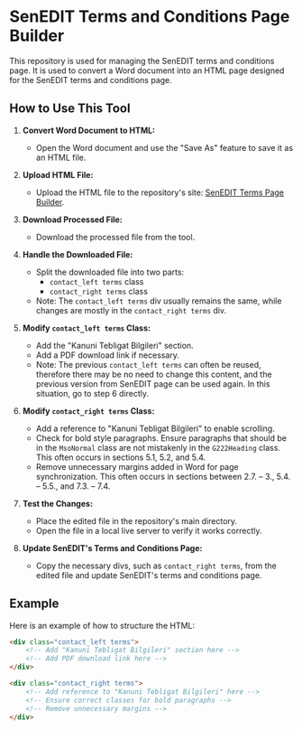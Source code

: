 # SenEDIT Terms and Conditions Page Builder

This repository is used for managing the SenEDIT terms and conditions page. It is used to convert a Word document into an HTML page designed for the SenEDIT terms and conditions page. 

## How to Use This Tool

1. **Convert Word Document to HTML:**
   - Open the Word document and use the "Save As" feature to save it as an HTML file.

2. **Upload HTML File:**
   - Upload the HTML file to the repository's site: [SenEDIT Terms Page Builder](https://sehriahmet.github.io/senedit-terms-page-builder/).

3. **Download Processed File:**
   - Download the processed file from the tool.

4. **Handle the Downloaded File:**
   - Split the downloaded file into two parts:
     - `contact_left terms` class
     - `contact_right terms` class
   - Note: The `contact_left terms` div usually remains the same, while changes are mostly in the `contact_right terms` div.

5. **Modify `contact_left terms` Class:**
   - Add the "Kanuni Tebligat Bilgileri" section.
   - Add a PDF download link if necessary.
   - Note: The previous `contact_left terms` can often be reused, therefore there may be no need to change this content, and the previous version from SenEDIT page can be used again. In this situation, go to step 6 directly.

6. **Modify `contact_right terms` Class:**
   - Add a reference to "Kanuni Tebligat Bilgileri" to enable scrolling.
   - Check for bold style paragraphs. Ensure paragraphs that should be in the `MsoNormal` class are not mistakenly in the `G222Heading` class. This often occurs in sections 5.1, 5.2, and 5.4.
   - Remove unnecessary margins added in Word for page synchronization. This often occurs in sections between 2.7. – 3., 5.4. – 5.5., and 7.3. – 7.4.

7. **Test the Changes:**
   - Place the edited file in the repository's main directory.
   - Open the file in a local live server to verify it works correctly.

8. **Update SenEDIT's Terms and Conditions Page:**
   - Copy the necessary divs, such as `contact_right terms`, from the edited file and update SenEDIT's terms and conditions page.

## Example

Here is an example of how to structure the HTML:

```html
<div class="contact_left terms">
    <!-- Add "Kanuni Tebligat Bilgileri" section here -->
    <!-- Add PDF download link here -->
</div>

<div class="contact_right terms">
    <!-- Add reference to "Kanuni Tebligat Bilgileri" here -->
    <!-- Ensure correct classes for bold paragraphs -->
    <!-- Remove unnecessary margins -->
</div>